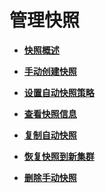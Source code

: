 # 管理快照<a name="ZH-CN_TOPIC_0000001098656886"></a>

-   **[快照概述](快照概述.md)**  

-   **[手动创建快照](手动创建快照.md)**  

-   **[设置自动快照策略](设置自动快照策略.md)**  

-   **[查看快照信息](查看快照信息.md)**  

-   **[复制自动快照](复制自动快照.md)**  

-   **[恢复快照到新集群](恢复快照到新集群.md)**  

-   **[删除手动快照](删除手动快照.md)**  


